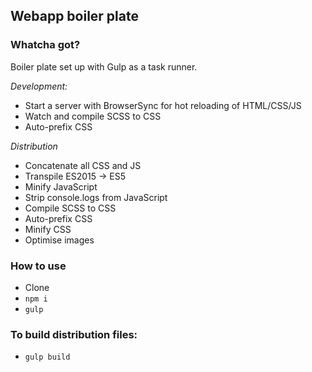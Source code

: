 ## Webapp boiler plate

### Whatcha got?
Boiler plate set up with Gulp as a task runner.

<i>Development:</i>
* Start a server with BrowserSync for hot reloading of HTML/CSS/JS
* Watch and compile SCSS to CSS
* Auto-prefix CSS

<i>Distribution</i>
* Concatenate all CSS and JS
* Transpile ES2015 -> ES5
* Minify JavaScript
* Strip console.logs from JavaScript
* Compile SCSS to CSS
* Auto-prefix CSS
* Minify CSS
* Optimise images

### How to use
* Clone
* `npm i`
* `gulp`

### To build distribution files:
* `gulp build`